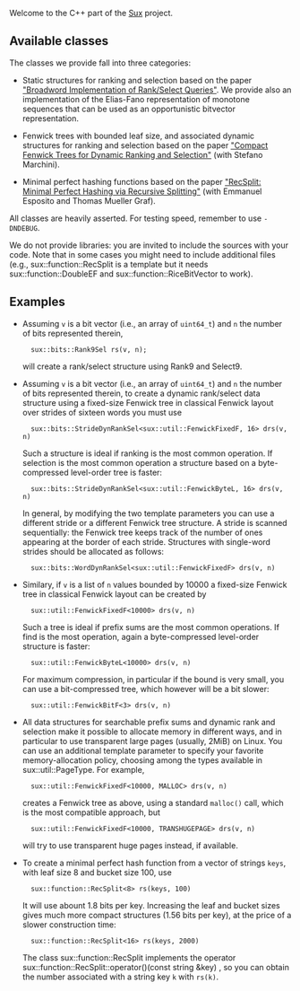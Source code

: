 
Welcome to the C++ part of the [Sux](http://sux.di.unimi.it/) project.

Available classes
-----------------

The classes we provide fall into three categories:

* Static structures for ranking and selection based on the paper
  ["Broadword Implementation of Rank/Select
  Queries"](http://vigna.di.unimi.it/papers.php#VigBIRSQ).
  We provide also an implementation of the Elias-Fano representation of
  monotone sequences that can be used as an opportunistic bitvector
  representation.

* Fenwick trees with bounded leaf size, and associated dynamic structures for
  ranking and selection based on the paper ["Compact Fenwick Trees for
  Dynamic Ranking and Selection"](http://vigna.di.unimi.it/papers.php#MaVCFTDRS) (with
  Stefano Marchini).

* Minimal perfect hashing functions based on the paper ["RecSplit: Minimal
  Perfect Hashing via Recursive Splitting"](http://vigna.di.unimi.it/papers.php#EGVRS) 
  (with Emmanuel Esposito and Thomas Mueller Graf).

All classes are heavily asserted. For testing speed, remember to use `-DNDEBUG`.

We do not provide libraries: you are invited to include the sources with your
code. Note that in some cases you might need to include additional files (e.g.,
sux::function::RecSplit is a template but it needs sux::function::DoubleEF
and sux::function::RiceBitVector to work).

Examples
--------

- Assuming `v` is a bit vector (i.e., an array of `uint64_t`) and `n` the number
  of bits represented therein,

        sux::bits::Rank9Sel rs(v, n);

  will create a rank/select structure using Rank9 and Select9.

- Assuming `v` is a bit vector (i.e., an array of `uint64_t`) and `n` the number
  of bits represented therein, to create a dynamic rank/select data structure
  using a fixed-size Fenwick tree in classical Fenwick layout over
  strides of sixteen words you must use

        sux::bits::StrideDynRankSel<sux::util::FenwickFixedF, 16> drs(v, n)

  Such a structure is ideal if ranking is the most common operation. If selection
  is the most common operation a structure based on a byte-compressed level-order
  tree is faster:

        sux::bits::StrideDynRankSel<sux::util::FenwickByteL, 16> drs(v, n)

  In general, by modifying the two template parameters you can use a
  different stride or a different Fenwick tree structure. A stride is
  scanned sequentially: the Fenwick tree keeps track of the number of ones
  appearing at the border of each stride. Structures with single-word
  strides should be allocated as follows:

        sux::bits::WordDynRankSel<sux::util::FenwickFixedF> drs(v, n)

- Similary, if `v` is a list of `n` values bounded by 10000 a fixed-size
  Fenwick tree in classical Fenwick layout can be created by

        sux::util::FenwickFixedF<10000> drs(v, n)

  Such a tree is ideal if prefix sums are the most common operations. If
  find is the most operation, again a byte-compressed level-order
  structure is faster:

        sux::util::FenwickByteL<10000> drs(v, n)

  For maximum compression, in particular if the bound is very small,
  you can use a bit-compressed tree, which however will be a bit slower:

        sux::util::FenwickBitF<3> drs(v, n)

- All data structures for searchable prefix sums and dynamic rank and selection
  make it possible to allocate memory in different ways, and in particular
  to use transparent large pages (usually, 2MiB) on Linux. You can use an
  additional template parameter to specify your favorite memory-allocation
  policy, choosing among the types available in sux::util::PageType. For
  example,

        sux::util::FenwickFixedF<10000, MALLOC> drs(v, n)

  creates a Fenwick tree as above, using a standard `malloc()` call, which
  is the most compatible approach, but

        sux::util::FenwickFixedF<10000, TRANSHUGEPAGE> drs(v, n)

  will try to use transparent huge pages instead, if available.

- To create a minimal perfect hash function from a vector of strings `keys`, with
  leaf size 8 and bucket size 100, use

        sux::function::RecSplit<8> rs(keys, 100)

  It will use abount 1.8 bits per key. Increasing the leaf and bucket
  sizes gives much more compact structures (1.56 bits per key), at the
  price of a slower construction time:

        sux::function::RecSplit<16> rs(keys, 2000)

  The class sux::function::RecSplit implements the operator
  sux::function::RecSplit::operator()(const string &key) , so you
  can obtain the number associated with a string key `k` with `rs(k)`.
